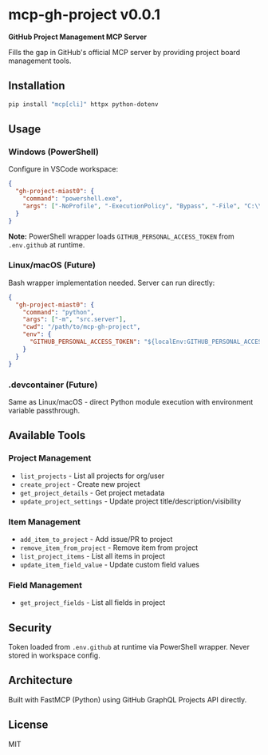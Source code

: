 # mcp-gh-project v0.0.1

**GitHub Project Management MCP Server**

Fills the gap in GitHub's official MCP server by providing project board management tools.

## Installation

```bash
pip install "mcp[cli]" httpx python-dotenv
```

## Usage

### Windows (PowerShell)

Configure in VSCode workspace:

```json
{
  "gh-project-miast0": {
    "command": "powershell.exe",
    "args": ["-NoProfile", "-ExecutionPolicy", "Bypass", "-File", "C:\\Users\\victorb\\code\\.miast0\\_\\mcp-gh-project\\scripts\\mcp-gh-project-wrapper.ps1"]
  }
}
```

**Note:** PowerShell wrapper loads `GITHUB_PERSONAL_ACCESS_TOKEN` from `.env.github` at runtime.

### Linux/macOS (Future)

Bash wrapper implementation needed. Server can run directly:

```json
{
  "gh-project-miast0": {
    "command": "python",
    "args": ["-m", "src.server"],
    "cwd": "/path/to/mcp-gh-project",
    "env": {
      "GITHUB_PERSONAL_ACCESS_TOKEN": "${localEnv:GITHUB_PERSONAL_ACCESS_TOKEN}"
    }
  }
}
```

### .devcontainer (Future)

Same as Linux/macOS - direct Python module execution with environment variable passthrough.

## Available Tools

### Project Management
- `list_projects` - List all projects for org/user
- `create_project` - Create new project
- `get_project_details` - Get project metadata
- `update_project_settings` - Update project title/description/visibility

### Item Management  
- `add_item_to_project` - Add issue/PR to project
- `remove_item_from_project` - Remove item from project
- `list_project_items` - List all items in project
- `update_item_field_value` - Update custom field values

### Field Management
- `get_project_fields` - List all fields in project

## Security

Token loaded from `.env.github` at runtime via PowerShell wrapper. Never stored in workspace config.

## Architecture

Built with FastMCP (Python) using GitHub GraphQL Projects API directly.

## License

MIT
